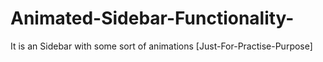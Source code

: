 # Animated-Sidebar-Functionality-
It is an Sidebar with some sort of animations [Just-For-Practise-Purpose]
